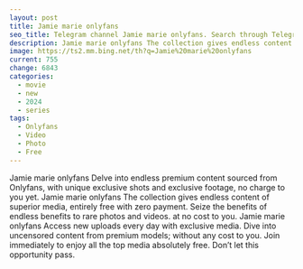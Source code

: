 ```yaml
---
layout: post
title: Jamie marie onlyfans
seo_title: Telegram channel Jamie marie onlyfans. Search through Telegram channels. Catalog of telegram channels.
description: Jamie marie onlyfans The collection gives endless content of superior media, entirely free with zero payment. Seize the benefits of endless benefits to rare photos and videos
image: https://ts2.mm.bing.net/th?q=Jamie%20marie%20onlyfans
current: 755
change: 6843
categories:
  - movie
  - new
  - 2024
  - series
tags: 
  - Onlyfans
  - Video
  - Photo
  - Free
---
```


Jamie marie onlyfans Delve into endless premium content sourced from Onlyfans, with unique exclusive shots and exclusive footage, no charge to you yet. Jamie marie onlyfans The collection gives endless content of superior media, entirely free with zero payment. Seize the benefits of endless benefits to rare photos and videos. at no cost to you. Jamie marie onlyfans Access new uploads every day with exclusive media. Dive into uncensored content from premium models; without any cost to you. Join immediately to enjoy all the top media absolutely free. Don’t let this opportunity pass.
